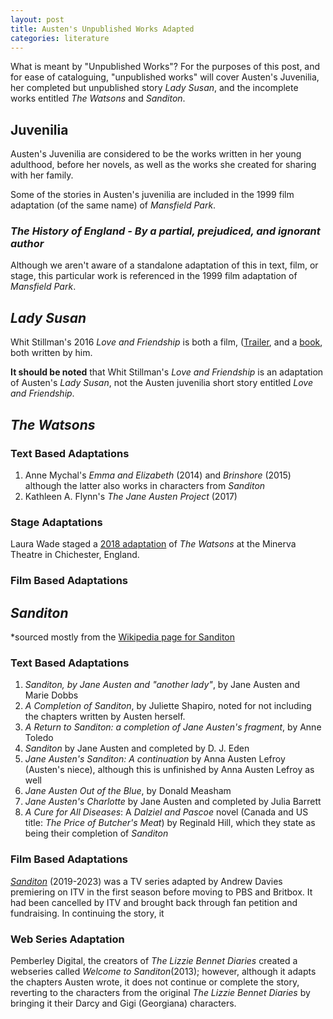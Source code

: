 ```yaml
---
layout: post
title: Austen's Unpublished Works Adapted
categories: literature
---
```


What is meant by "Unpublished Works"? For the purposes of this post, and for ease of cataloguing, "unpublished works" will cover Austen's Juvenilia, her completed but unpublished story *Lady Susan*, and the incomplete works entitled *The Watsons* and *Sanditon*. 

## Juvenilia

Austen's Juvenilia are considered to be the works written in her young adulthood, before her novels, as well as the works she created for sharing with her family. 

Some of the stories in Austen's juvenilia are included in the 1999 film adaptation (of the same name) of *Mansfield Park*.

### *The History of England - By a partial, prejudiced, and ignorant author*

Although we aren't aware of a standalone adaptation of this in text, film, or stage, this particular work is referenced in the 1999 film adaptation of *Mansfield Park*.


## *Lady Susan*

Whit Stillman's 2016 *Love and Friendship* is both a film, ([Trailer](https://www.youtube.com/watch?v=8MaSK3POHI0), and a [book](https://www.barnesandnoble.com/w/love-friendship-whit-stillman/1123252664?ean=9780316294157), both written by him.

**It should be noted** that Whit Stillman's *Love and Friendship* is an adaptation of Austen's *Lady Susan*, not the Austen juvenilia short story entitled *Love and Friendship*. 


## *The Watsons*

### Text Based Adaptations
<ol>
<li>Anne Mychal's <i>Emma and Elizabeth</i> (2014) and <i>Brinshore</i> (2015) although the latter also works in characters from <i>Sanditon</i></li>
<li>Kathleen A. Flynn's <i>The Jane Austen Project</i> (2017)</li>
</ol>

### Stage Adaptations

Laura Wade staged a [2018 adaptation](https://en.wikipedia.org/wiki/The_Watsons_(play)) of <i>The Watsons</i> at the Minerva Theatre in Chichester, England.  

### Film Based Adaptations


## *Sanditon*
*sourced mostly from the [Wikipedia page for Sanditon](https://en.wikipedia.org/wiki/Sanditon)
### Text Based Adaptations
<ol>
<li> <i>Sanditon, by Jane Austen and "another lady"</i>, by Jane Austen and Marie Dobbs</li>
<li> <i>A Completion of Sanditon</i>, by Juliette Shapiro, noted for not including the chapters written by Austen herself.</li>
<li> <i>A Return to Sanditon: a completion of Jane Austen's fragment</i>, by Anne Toledo</li>
<li> <i>Sanditon</i> by Jane Austen and completed by D. J. Eden
<li> <i>Jane Austen's Sanditon: A continuation</i> by Anna Austen Lefroy (Austen's niece), although this is unfinished by Anna Austen Lefroy as well</li>
<li> <i>Jane Austen Out of the Blue</i>, by Donald Measham</li>
<li> <i>Jane Austen's Charlotte</i> by Jane Austen and completed by Julia Barrett</li>
<li> <i>A Cure for All Diseases</i>: A <i>Dalziel and Pascoe</i> novel (Canada and US title: <i>The Price of Butcher's Meat</i>) by Reginald Hill, which they state as being their completion of <i>Sanditon</i></li>
</ol>

### Film Based Adaptations
[*Sanditon*](https://www.amazon.com/Episode-8/dp/B082FSN986/ref=sr_1_4?crid=3LD5TCQ58EB8F&keywords=sanditon&qid=1682648031&sprefix=sandi%2Caps%2C910&sr=8-4) (2019-2023) was a TV series adapted by Andrew Davies premiering on ITV in the first season before moving to PBS and Britbox. It had been cancelled by ITV and brought back through fan petition and fundraising. In continuing the story, it 

### Web Series Adaptation

Pemberley Digital, the creators of *The Lizzie Bennet Diaries* created a webseries called *Welcome to Sanditon*(2013); however, although it adapts the chapters Austen wrote, it does not continue or complete the story, reverting to the characters from the original *The Lizzie Bennet Diaries* by bringing it their Darcy and Gigi (Georgiana) characters.

